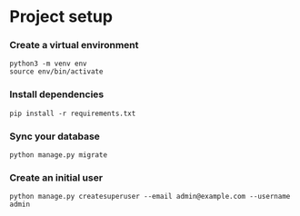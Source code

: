# Project setup

### Create a virtual environment

`python3 -m venv env`  
`source env/bin/activate`

### Install dependencies

`pip install -r requirements.txt`

### Sync your database

`python manage.py migrate`

### Create an initial user

`python manage.py createsuperuser --email admin@example.com --username admin`
